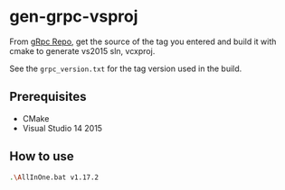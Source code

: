 # gen-grpc-vsproj

From [gRpc Repo](https://github.com/grpc/grpc), get the source of the tag you entered and build it with cmake to generate vs2015 sln, vcxproj.
  
See the `grpc_version.txt` for the tag version used in the build.


## Prerequisites
- CMake
- Visual Studio 14 2015


## How to use

```bash
.\AllInOne.bat v1.17.2
```
  
